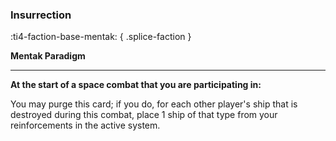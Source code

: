 ### **Insurrection**
:ti4-faction-base-mentak:
{ .splice-faction }

**Mentak Paradigm**

---

**At the start of a space combat that you are participating in:** 

You may purge this card; if you do, for each other player's ship that is destroyed during this combat, place 1 ship of that type from your reinforcements in the active system.
